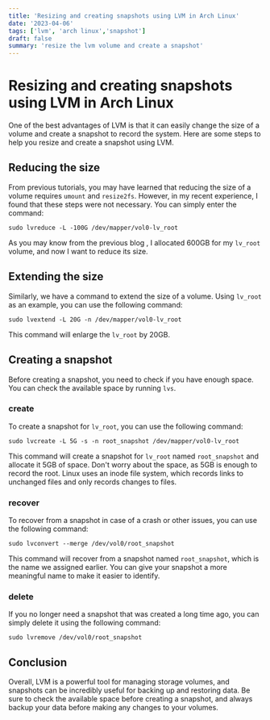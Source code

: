 ```yaml
---
title: 'Resizing and creating snapshots using LVM in Arch Linux'
date: '2023-04-06'
tags: ['lvm', 'arch linux','snapshot']
draft: false
summary: 'resize the lvm volume and create a snapshot'
---
```


# Resizing and creating snapshots using LVM in Arch Linux

One of the best advantages of LVM is that it can easily change the size of a volume and create a snapshot to record the system. Here are some steps to help you resize and create a snapshot using LVM.

## Reducing the size 

From previous tutorials, you may have learned that reducing the size of a volume requires `umount` and `resize2fs`. However, in my recent experience, I found that these steps were not necessary. You can simply enter the command:

```shell
sudo lvreduce -L -100G /dev/mapper/vol0-lv_root
```

As you may know from the previous blog , I allocated 600GB for my `lv_root` volume, and now I want to reduce its size.

## Extending the size

Similarly, we have a command to extend the size of a volume. Using `lv_root` as an example, you can use the following command:

```shell
sudo lvextend -L 20G -n /dev/mapper/vol0-lv_root
```

This command will enlarge the `lv_root` by 20GB.

## Creating a snapshot

Before creating a snapshot, you need to check if you have enough space. You can check the available space by running `lvs`.

### create

To create a snapshot for `lv_root`, you can use the following command:

```shell
sudo lvcreate -L 5G -s -n root_snapshot /dev/mapper/vol0-lv_root
```

This command will create a snapshot for `lv_root` named `root_snapshot` and allocate it 5GB of space. Don't worry about the space, as 5GB is enough to record the root. Linux uses an inode file system, which records links to unchanged files and only records changes to files.

### recover

To recover from a snapshot in case of a crash or other issues, you can use the following command:

```shell
sudo lvconvert --merge /dev/vol0/root_snapshot
```

This command will recover from a snapshot named `root_snapshot`, which is the name we assigned earlier. You can give your snapshot a more meaningful name to make it easier to identify.

### delete

If you no longer need a snapshot that was created a long time ago, you can simply delete it using the following command:

```shell
sudo lvremove /dev/vol0/root_snapshot
```

## Conclusion

Overall, LVM is a powerful tool for managing storage volumes, and snapshots can be incredibly useful for backing up and restoring data. Be sure to check the available space before creating a snapshot, and always backup your data before making any changes to your volumes.